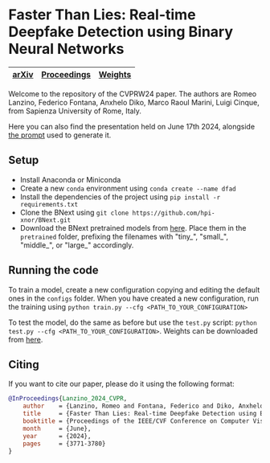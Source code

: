 # Faster Than Lies: Real-time Deepfake Detection using Binary Neural Networks
|[arXiv](https://arxiv.org/abs/2406.04932)|[Proceedings](https://openaccess.thecvf.com/content/CVPR2024W/DFAD/html/Lanzino_Faster_Than_Lies_Real-time_Deepfake_Detection_using_Binary_Neural_Networks_CVPRW_2024_paper.html)|[Weights](https://drive.google.com/drive/folders/1rYtfozcq5eXK1a8tP8ouXrBFZs1e72dV?usp=drive_link)|
| ------------- | ------------- | ------------- |

Welcome to the repository of the CVPRW24 paper.
The authors are Romeo Lanzino, Federico Fontana, Anxhelo Diko, Marco Raoul Marini, Luigi Cinque, from Sapienza University of Rome, Italy.

Here you can also find the presentation held on June 17th 2024, alongside [the prompt](https://chatgpt.com/share/983d40c4-cc5b-498d-acea-4e02643d49a2) used to generate it.

## Setup

- Install Anaconda or Miniconda
- Create a new `conda` environment using `conda create --name dfad`
- Install the dependencies of the project using `pip install -r requirements.txt`
- Clone the BNext using ```git clone https://github.com/hpi-xnor/BNext.git```
- Download the BNext pretrained models from [here](https://github.com/hpi-xnor/BNext/tree/main). Place them in the `pretrained` folder, prefixing the filenames with "tiny_", "small_", "middle_", or "large_" accordingly.

## Running the code
To train a model, create a new configuration copying and editing the default ones in the `configs` folder. When you have created a new configuration, run the training using `python train.py --cfg <PATH_TO_YOUR_CONFIGURATION>`

To test the model, do the same as before but use the `test.py` script: `python test.py --cfg <PATH_TO_YOUR_CONFIGURATION>`. Weights can be downloaded from [here](https://drive.google.com/drive/folders/1rYtfozcq5eXK1a8tP8ouXrBFZs1e72dV?usp=drive_link).

## Citing
If you want to cite our paper, please do it using the following format:

```bibtex
@InProceedings{Lanzino_2024_CVPR,
    author    = {Lanzino, Romeo and Fontana, Federico and Diko, Anxhelo and Marini, Marco Raoul and Cinque, Luigi},
    title     = {Faster Than Lies: Real-time Deepfake Detection using Binary Neural Networks},
    booktitle = {Proceedings of the IEEE/CVF Conference on Computer Vision and Pattern Recognition (CVPR) Workshops},
    month     = {June},
    year      = {2024},
    pages     = {3771-3780}
}
```
